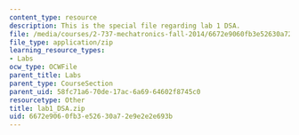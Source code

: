 ```yaml
---
content_type: resource
description: This is the special file regarding lab 1 DSA.
file: /media/courses/2-737-mechatronics-fall-2014/6672e9060fb3e52630a72e9e2e2e693b_lab1_DSA.zip
file_type: application/zip
learning_resource_types:
- Labs
ocw_type: OCWFile
parent_title: Labs
parent_type: CourseSection
parent_uid: 58fc71a6-70de-17ac-6a69-64602f8745c0
resourcetype: Other
title: lab1_DSA.zip
uid: 6672e906-0fb3-e526-30a7-2e9e2e2e693b
---
```

